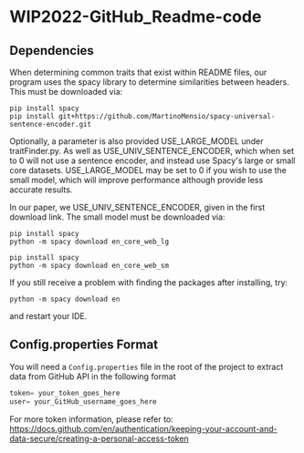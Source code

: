 # WIP2022-GitHub_Readme-code
## Dependencies
When determining common traits that exist within README files, our program uses the spacy library to determine
similarities between headers. This must be downloaded via:

    pip install spacy
    pip install git+https://github.com/MartinoMensio/spacy-universal-sentence-encoder.git

Optionally, a parameter is also provided USE_LARGE_MODEL under traitFinder.py.
As well as USE_UNIV_SENTENCE_ENCODER, which when set to 0 will not use a sentence encoder, 
and instead use Spacy's large or small core datasets.
USE_LARGE_MODEL may be set to 0 if you wish to use the small model, which will improve performance although provide less accurate results.

In our paper, we USE_UNIV_SENTENCE_ENCODER, given in the first download link.
The small model must be downloaded via:

    pip install spacy
    python -m spacy download en_core_web_lg

    pip install spacy
    python -m spacy download en_core_web_sm

If you still receive a problem with finding the packages after installing, try:

    python -m spacy download en

and restart your IDE.

## Config.properties Format
You will need a `Config.properties` file in the root of the project to extract data from GitHub API in the following format
```python
token= your_token_goes_here
user= your_GitHub_username_goes_here
```
For more token information, please refer to: https://docs.github.com/en/authentication/keeping-your-account-and-data-secure/creating-a-personal-access-token